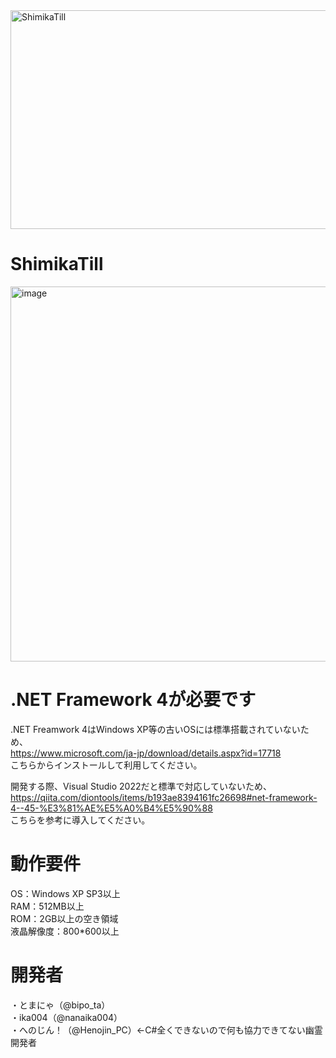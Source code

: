 <img width="1280" height="350" alt="ShimikaTill" src="https://github.com/user-attachments/assets/499ba525-0d7d-4766-aa4b-cc10f945b2e7" />

# ShimikaTill
<img width="800" height="600" alt="image" src="https://github.com/user-attachments/assets/a9328ccb-4bc7-4d78-bb22-92a12b451a5b" />

# .NET Framework 4が必要です
.NET Freamwork 4はWindows XP等の古いOSには標準搭載されていないため、<br>
https://www.microsoft.com/ja-jp/download/details.aspx?id=17718<br>
こちらからインストールして利用してください。

開発する際、Visual Studio 2022だと標準で対応していないため、<br>
https://qiita.com/diontools/items/b193ae8394161fc26698#net-framework-4--45-%E3%81%AE%E5%A0%B4%E5%90%88<br>
こちらを参考に導入してください。

# 動作要件
OS：Windows XP SP3以上<br>
RAM：512MB以上<br>
ROM：2GB以上の空き領域<br>
液晶解像度：800*600以上<br>


# 開発者
・とまにゃ（@bipo_ta）<br>
・ika004（@nanaika004）<br>
・へのじん！（@Henojin_PC）←C#全くできないので何も協力できてない幽霊開発者
